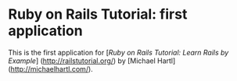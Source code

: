 # Ruby on Rails Tutorial: first application


This is the first application for
[*Ruby on Rails Tutorial: Learn Rails by Example*] (http://railstutorial.org/)
by [Michael Hartl] (http://michaelhartl.com/).
